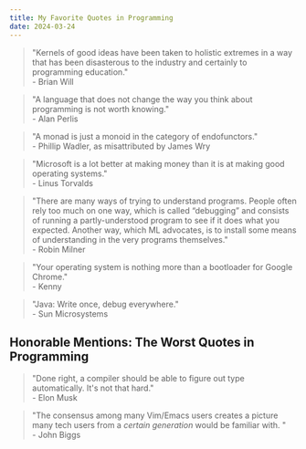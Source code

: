 ```yaml
---
title: My Favorite Quotes in Programming
date: 2024-03-24
---
```


> "Kernels of good ideas have been taken to holistic extremes in a way that has been disasterous to the industry and certainly to programming education." \
> \- Brian Will

> "A language that does not change the way you think about programming is not worth knowing." \
> \- Alan Perlis

> "A monad is just a monoid in the category of endofunctors." \
> \- Phillip Wadler, as misattributed by James Wry

> "Microsoft is a lot better at making money than it is at making good operating systems." \
> \- Linus Torvalds

> "There are many ways of trying to understand programs. People often rely too much on one way, which is called “debugging” and consists of running a partly-understood program to see if it does what you expected. Another way, which ML advocates, is to install some means of understanding in the very programs themselves." \
> \- Robin Milner

> "Your operating system is nothing more than a bootloader for Google Chrome." \
> \- Kenny

> "Java: Write once, debug everywhere." \
> \- Sun Microsystems

## Honorable Mentions: The Worst Quotes in Programming

> "Done right, a compiler should be able to figure out type automatically. It's not that hard." \
> \- Elon Musk

> "The consensus among many Vim/Emacs users creates a picture many tech users from a *certain generation* would be familiar with. " \
> \- John Biggs
